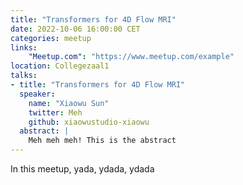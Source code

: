 ```yaml
---
title: "Transformers for 4D Flow MRI"
date: 2022-10-06 16:00:00 CET
categories: meetup 
links:
    "Meetup.com": "https://www.meetup.com/example"
location: Collegezaal1
talks:
- title: "Transformers for 4D Flow MRI"
  speaker:
    name: "Xiaowu Sun"
    twitter: Meh
    github: xiaowustudio-xiaowu
  abstract: |
    Meh meh meh! This is the abstract
---
```


In this meetup, yada, ydada, ydada
